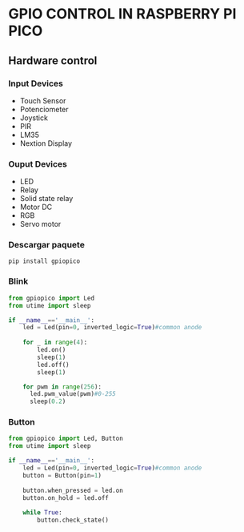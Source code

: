 # GPIO CONTROL IN RASPBERRY PI PICO
## Hardware control

### Input Devices
- Touch Sensor
- Potenciometer
- Joystick
- PIR
- LM35
- Nextion Display
### Ouput Devices
- LED
- Relay
- Solid state relay
- Motor DC
- RGB
- Servo motor
### Descargar paquete
```
pip install gpiopico
```


### Blink
```python
from gpiopico import Led
from utime import sleep

if __name__=='__main__':
    led = Led(pin=0, inverted_logic=True)#common anode
    
    for _ in range(4):
        led.on()
        sleep(1)
        led.off()
        sleep(1)

    for pwm in range(256):
      led.pwm_value(pwm)#0-255
      sleep(0.2)

```
### Button
```python
from gpiopico import Led, Button
from utime import sleep

if __name__=='__main__':
    led = Led(pin=0, inverted_logic=True)#common anode
    button = Button(pin=1)
    
    button.when_pressed = led.on
    button.on_hold = led.off 
    
    while True:
        button.check_state()
```